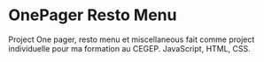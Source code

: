 # OnePager Resto Menu
Project One pager, resto menu et miscellaneous fait comme project individuelle pour ma formation au CEGEP. JavaScript, HTML, CSS.
